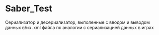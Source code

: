# Saber_Test
Сериализатор и десериализатор, выполенные с вводом и выводом данных в/из .xml файла по аналогии с сериализацией данных в играх
